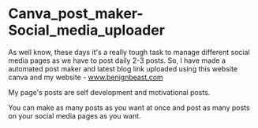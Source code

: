 # Canva_post_maker-Social_media_uploader
As well know, these days it's a really tough task to manage different social media pages as we have to post daily 2-3 posts. So, I have made a automated post maker and latest blog link uploaded using this website canva and my website - www.benignbeast.com 

My page's posts are self development and motivational posts.

You can make as many posts as you want at once and post as many posts on your social media pages as you want.
